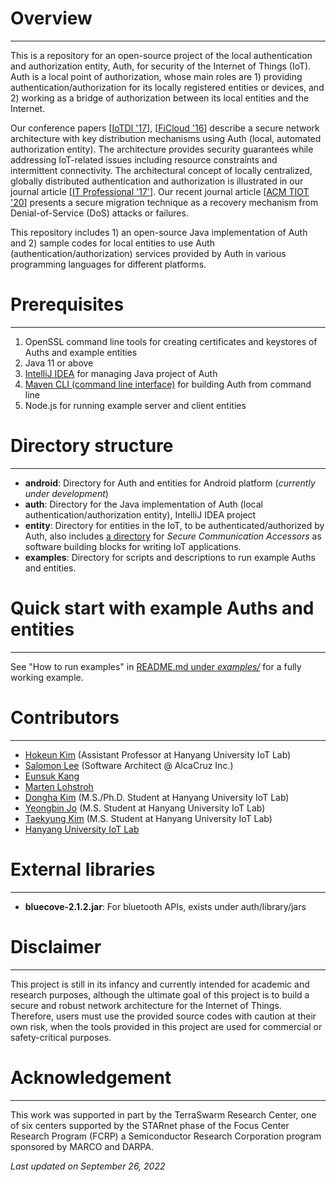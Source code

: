 # Overview
---
This is a repository for an open-source project of the local authentication and authorization entity, Auth, for security of the Internet of Things (IoT). Auth is a local point of authorization, whose main roles are 1) providing authentication/authorization for its locally registered entities or devices, and 2) working as a bridge of authorization between its local entities and the Internet. 

Our conference papers [[IoTDI '17](https://dl.acm.org/citation.cfm?id=3054980)], [[FiCloud '16](http://ieeexplore.ieee.org/document/7575852/)] describe a secure network architecture with key distribution mechanisms using Auth (local, automated authorization entity). The architecture provides security guarantees while addressing IoT-related issues including resource constraints and intermittent connectivity. The architectural concept of locally centralized, globally distributed authentication and authorization is illustrated in our journal article [[IT Professional '17'](https://ieeexplore.ieee.org/document/8057722/)]. Our recent journal article [[ACM TIOT '20](https://dl.acm.org/doi/abs/10.1145/3375837)] presents a secure migration technique as a recovery mechanism from Denial-of-Service (DoS) attacks or failures.

This repository includes 1) an open-source Java implementation of Auth and 2) sample codes for local entities to use Auth (authentication/authorization) services provided by Auth in various programming languages for different platforms.

# Prerequisites
---

1. OpenSSL command line tools for creating certificates and keystores of Auths and example entities
2. Java 11 or above
3. [IntelliJ IDEA](https://www.jetbrains.com/idea/) for managing Java project of Auth
4. [Maven CLI (command line interface)](http://maven.apache.org/ref/3.1.0/maven-embedder/cli.html) for building Auth from command line
5. Node.js for running example server and client entities

# Directory structure
---
- **android**: Directory for Auth and entities for Android platform (*currently under development*)
- **auth**: Directory for the Java implementation of Auth (local authentication/authorization entity), IntelliJ IDEA project
- **entity**: Directory for entities in the IoT, to be authenticated/authorized by Auth, also includes [a directory](https://github.com/iotauth/iotauth/tree/master/entity/node/accessors) for *Secure Communication Accessors* as software building blocks for writing IoT applications.
- **examples**: Directory for scripts and descriptions to run example Auths and entities.

# Quick start with example Auths and entities
---
See "How to run examples" in [README.md under *examples/*](https://github.com/iotauth/iotauth/blob/master/examples/README.md) for a fully working example.

# Contributors
---
- [Hokeun Kim](https://hokeun.github.io/) (Assistant Professor at Hanyang University IoT Lab)
- [Salomon Lee](https://www.linkedin.com/in/salomon-lee-637b0921) (Software Architect @ AlcaCruz Inc.)
- [Eunsuk Kang](https://eskang.github.io/)
- [Marten Lohstroh](https://people.eecs.berkeley.edu/~marten/)
- [Dongha Kim](https://github.com/Jakio815) (M.S./Ph.D. Student at Hanyang University IoT Lab)
- [Yeongbin Jo](https://github.com/yeongbin7) (M.S. Student at Hanyang University IoT Lab)
- [Taekyung Kim](https://github.com/LukeKimm) (M.S. Student at Hanyang University IoT Lab)
- [Hanyang University IoT Lab](https://hyu-iot.github.io/)

# External libraries
---
- **bluecove-2.1.2.jar**: For bluetooth APIs, exists under auth/library/jars

# Disclaimer
---
This project is still in its infancy and currently intended for academic and research purposes, although the ultimate goal of this project is to build a secure and robust network architecture for the Internet of Things. Therefore, users must use the provided source codes with caution at their own risk, when the tools provided in this project are used for commercial or safety-critical purposes.

# Acknowledgement
---
This work was supported in part by the TerraSwarm Research Center, one of six centers supported by the STARnet phase of the Focus Center Research Program (FCRP) a Semiconductor Research Corporation program sponsored by MARCO and DARPA.

*Last updated on September 26, 2022*
